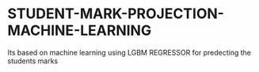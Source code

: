 # STUDENT-MARK-PROJECTION-MACHINE-LEARNING
Its based on machine learning using LGBM REGRESSOR for predecting the  students marks
